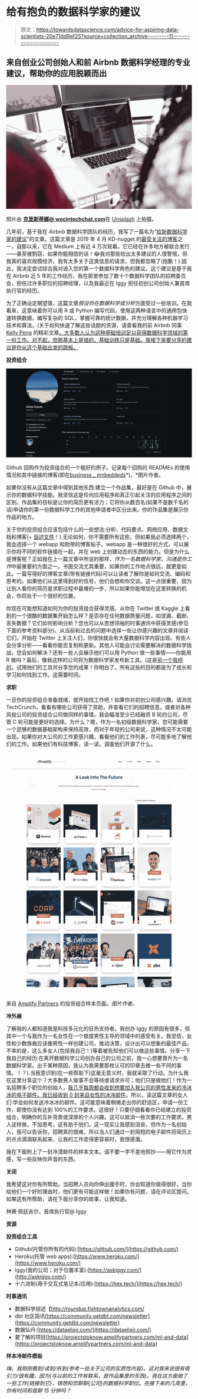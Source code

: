 # 给有抱负的数据科学家的建议

> 原文：<https://towardsdatascience.com/advice-for-aspiring-data-scientists-20e71dd9ef25?source=collection_archive---------11----------------------->

## 来自创业公司创始人和前 Airbnb 数据科学经理的专业建议，帮助你的应用脱颖而出

![](img/4b3d3dd8dfa2907b819183024eb21a59.png)

照片由 [**克里斯蒂娜@ wocintechchat.com**](https://unsplash.com/@wocintechchat)在 [Unsplash](https://unsplash.com/?utm_source=medium&utm_medium=referral) 上拍摄。

几年前，基于我在 Airbnb 数据科学团队的经历，我写了一篇名为“[给新数据科学家的建议](https://medium.com/airbnb-engineering/new-data-scientists-tips-for-success-5f898b6a33f3)”的文章。这篇文章是 2019 年 4 月 KD-nugget 的[最受关注的博客](https://www.kdnuggets.com/2019/05/top-stories-2019-apr.html)之一，自那以来，它在 Medium 上有近 4 万次观看。它已经在许多地方被联合发行——甚至被剽窃，如果你能相信的话！😂我对那些给出太多建议的人很警惕，但我真的喜欢规模经济，我有太多关于这类信息的请求，但我都忽略了(抱歉！).因此，我决定尝试综合我对进入您的第一个数据科学角色的建议。这个建议是基于我在 Airbnb 近 5 年的工作经历，我在那里参加了数十个数据科学团队的招聘委员会，担任过许多职位的招聘经理，以及我最近在 Iggy 担任初创公司创始人兼首席执行官的经历。

为了正确设定期望值，这篇文章*假设你在数据科学或分析*方面受过一些培训。在我看来，这意味着你可以用 R 或 Python 编写代码，使用这两种语言中的通用包快速转换数据，编写复杂的 SQL，掌握可靠的统计数据，并充分理解各种机器学习技术和算法。(关于如何快速了解这些话题的资源，请查看我的前 Airbnb 同事 [Kelly Peng](https://medium.com/u/f4a64ff38660?source=post_page-----20e71dd9ef25--------------------------------) 的精彩文章[。大多数人认为这种基础培训足以获得数据科学领域的第一份工作。对不起，但那基本上是错的。基础训练只是基础。我接下来要分享的建议是你从这个基础出发的跳板。](/how-to-land-a-data-scientist-job-at-your-dream-company-my-journey-to-airbnb-f6a1e99892e8)

**投资组合**

![](img/c7993b7c6f748f51b4953555ffa3ef53.png)

Github 回购作为投资组合的一个极好的例子。记录每个回购的 READMEs 的使用情况和其中链接的博客(即在[business _ embeddeds](https://github.com/acocos/business_embeddings)*)。*图片作者。

如果你没有从这篇文章中得到其他东西:建立一个作品集，最好是在 Github 中，展示你的数据科学技能。我坚信这是任何应用程序和真正引起关注的应用程序之间的区别。作品集的目标是让你的简历更有活力；它将你从数百名(如果不是数千名的话)申请你的第一份数据科学工作的其他申请者中区分出来。你的作品集是展示你作品的地方。

关于你的投资组合应该包括什么的一些想法:分析、代码要点、网络应用、数据文档和博客(+ [自述文件](https://docs.github.com/en/github/creating-cloning-and-archiving-repositories/about-readmes)！).无论如何，你不需要所有这些，但如果我必须选择两个，我会选择一个 webapp 和附带的博客帖子。webapp 是一种很好的方式，可以展示你将不同的软件链接在一起，并在 web 上创建动态的东西的能力。但是为什么是博客呢？正如我在上一篇文章中所说的那样，*作为一名数据科学家，沟通是你工作*中最重要的方面之一。书面交流尤其重要，如果你的工作地点很远，就更是如此。一篇写得好的博客文章(带有链接代码)可以让读者了解你是如何交流、编码和思考的。如果他们从这里得到好的信号，他们会想和你交谈。这一点很重要，因为让别人看你的简历是求职过程中最难的一步，所以如果你能增加在这里转换的机会，你将处于一个很好的位置。

你现在可能想知道如何为你的投资组合获得灵感。从你在 Twitter 或 Kaggle 上看到的一个很酷的数据集开始怎么样？是否存在任何数据质量问题，如泄漏、截断、丢失数据？它们如何影响分析？您也可以从思想领袖的时事通讯中获得灵感(参见下面的参考资料部分)。从当前和过去的问题中选择一些让你感兴趣的文章并阅读它们，开始在 Twitter 上关注人们，你很快就会有大量数据科学内容出现。有些人会分享分析——看看你能否复制和更新。其他人可能会讨论需要解决的数据科学挑战，您会如何解决？还有一些人会展示他们可以用 Python 做一些事情——你能用 R 做吗？最后，像我这样的公司将为数据科学家发布新工具。(这是[另一个我挖的](https://hex.tech/)。试用他们的工具并分享您的成果！你明白了。所有这些的目的都是为了成长和学习如何找到工作。这需要时间。

**求职**

一旦你的投资组合准备就绪，就开始找工作吧！如果你对初创公司感兴趣，请浏览 TechCrunch，看看有哪些公司获得了资助，并查看它们的招聘信息。或者对各种风投公司的投资组合公司做同样的事情。我会瞄准至少已经融资 B 轮的公司，尽管 C 轮可能是更好的选择。为什么？嗯，作为一名初级数据科学家，您可能需要一个足够的数据基础架构来保持高效，而对于年轻的公司来说，这种情况不太可能出现。如果你对大公司的工作更感兴趣，看看他们的工作列表，尽可能多地了解他们的工作。如果他们有科技博客，读一读。调查他们开源了什么。

![](img/e8ca08b359b28c34f69339ecd653c27f.png)

来自 [Amplify Partners](https://amplifypartners.com/portfolio/) 的投资组合样本页面。*图片作者。*

**冷外展**

了解我的人都知道我是科技多元化的狂热支持者。我创办 Iggy 的原因有很多，但其中一个与我作为一名女性在一个极度男性主导的领域中的感受有关。我坚信，女性和少数族裔应该像男性一样创建公司，推动决策，设计出可以想象的最佳产品。不幸的是，这么多女人(包括我自己！)等着被告知他们可以做这些事情。分享一下我自己的经历:在离开数据科学公司创办自己的公司之前，我一心想要晋升为一名数据科学家。出于某种原因，我认为我需要那枚认可的印章去做一些不同的事情。！？).当我意识到(在一些帮助下)这毫无意义时，我就采取了行动。为什么我在这里分享这个？大多数男人做事不会等待或请求许可；他们只是做他们！作为一名招聘多个职位的创始人，[我几乎每周都会收到想要加入我公司的男性发来的冷冰冰的电子邮件。我已经收到 0 封来自女性的冰冷邮件](https://www.linkedin.com/feed/update/urn:li:activity:6788215079432155137/)。所以，读这篇文章的女人们:学会如何发送冷冰冰的邮件。这可能意味着稍微走出你的舒适区，申请一份工作，即使你没有达到 100%的工作要求。这很好！只要仔细看看你已经建立的投资组合，明确你的互补背景或深厚的个人兴趣。这可以抵消一些次要的工作要求。男人这样做，不加思考，这有助于他们。这一现实让我感到沮丧，但作为一名创始人，我可以告诉你，招聘真的很难，所以当人们通过一封简短的电子邮件将简历上的点点滴滴联系起来，让我的工作变得更容易时，我很感激。

我在下面附上了一封冷漠邮件的样本文本。请不要一字不差地照抄——用它作为灵感，写一些反映你声音的东西。

**关闭**

我希望这对你有所帮助。当招聘人员向你伸出援手时，你会知道你做得很好，当你给他们一个好的理由时，他们更有可能这样做！如果你有问题，请在评论区提问。如果这有所帮助，请在下面分享你的故事，让我知道。

林赛·佩廷吉尔，首席执行官@ Iggy

**资源**

**投资组合工具**

*   Github(托管你所有的代码):[https://github.com/](https://github.com/)
*   Heroku(托管 web apps):[https://www.heroku.com/](https://www.heroku.com/)
*   Iggy(我的公司；对于位置丰富):[https://askiggy.com/](http://askiggy.com/)
*   十六进制(用于交互式笔记本/应用):[https://hex.tech/](https://hex.tech/)

**时事通讯**

*   数据科学综述【http://roundup.fishtownanalytics.com/ 
*   dbt 社区简讯[https://community.getdbt.com/newsletter](https://community.getdbt.com/newsletter)
*   数据仙丹:[https://dataelixir.com/](https://dataelixir.com/)
*   要了解的项目[https://projectstoknow.amplifypartners.com/ml-and-data](https://projectstoknow.amplifypartners.com/ml-and-data)

**样本冷邮件模板**

*嗨，我刚刚看到/读到/听到{参考一些关于公司的实质性内容}。这对我来说很有吸引力/很有趣，因为{与以前的工作有联系，是作品集里的东西}。我在这方面做了一些工作{链接到它}，很想和您聊聊{公司}的数据科学职位。在接下来的几周里，你有时间和我聊 15 分钟吗？*